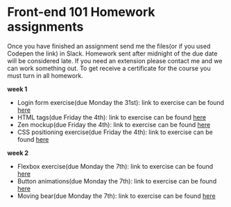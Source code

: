 # Front-end 101 Homework assignments
Once you have finished an assignment send me the files(or if you used Codepen the link) in Slack. Homework sent after midnight of the due date will be considered late. If you need an extension please contact me and we can work something out. To get receive a certificate for the course you must turn in all homework.

**week 1**
  - Login form exercise(due Monday the 31st):
      link to exercise can be found [here](https://github.com/Chelsea-Dover/front-end-101/blob/master/HTML/labs/Exercise_Login.md)
  - HTML tags(due Friday the 4th): link to exercise can be found [here](https://github.com/Chelsea-Dover/front-end-101/blob/master/HTML/labs/Exercise_tags.md)
  - Zen mockup(due Friday the 4th): link to exercise can be found [here](https://github.com/Chelsea-Dover/front-end-101/blob/master/CSS_Day_2/labs/zen_lab/zen_mockup.md)
  - CSS positioning exercise(due Friday the 4th): link to exercise can be found [here](https://github.com/Chelsea-Dover/front-end-101/blob/master/CSS_Day_2/labs/Exercise_position.md)

**week 2**
- Flexbox exercise(due Monday the 7th):
    link to exercise can be found [here](https://github.com/Chelsea-Dover/front-end-101/blob/master/CSS_Day_3/labs/flexbox_lab/Exercise_flexbox.md)
- Button animations(due Monday the 7th):
    link to exercise can be found [here](https://github.com/Chelsea-Dover/front-end-101/blob/master/CSS_Day_3/labs/Exercise_button_animation.md)
- Moving bear(due Monday the 7th):
    link to exercise can be found [here]()
